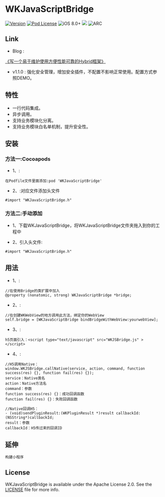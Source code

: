 # WKJavaScriptBridge


[![Version](https://img.shields.io/cocoapods/v/WKJavaScriptBridge.svg?style=flat)](http://cocoapods.org/pods/WKJavaScriptBridge)
[![Pod License](http://img.shields.io/cocoapods/l/WKJavaScriptBridge.svg?style=flat)](https://opensource.org/licenses/Apache-2.0)
![iOS 8.0+](https://img.shields.io/badge/iOS-8.0%2B-blue.svg)
![](https://img.shields.io/badge/language-objc-orange.svg)
![ARC](https://img.shields.io/badge/ARC-orange.svg)


## Link
* Blog : 

[《写一个易于维护使用方便性能可靠的Hybrid框架》](https://juejin.im/post/5c07d95ee51d451d930b04c7)

* v1.1.0 : 强化安全管理，增加安全插件，不配置不影响正常使用。配置方式参照DEMO。


## 特性

- 一行代码集成。
- 异步调用。
- 支持业务模块化分离。
- 支持业务模块白名单机制，提升安全性。


## 安装

### 方法一:Cocoapods
- 1、:

```objc
在Podfile文件里面添加:pod 'WKJavaScriptBridge'
```
- 2、:对应文件添加头文件

```objc
#import "WKJavaScriptBridge.h"
```

### 方法二:手动添加
- 1、下载WKJavaScriptBridge，将WKJavaScriptBridge文件夹拖入到你的工程中

- 2、引入头文件:

```objc
#import "WKJavaScriptBridge.h"
```


## 用法
- 1、:

```objc
//在使用Bridge的类扩展中加入
@property (nonatomic, strong) WKJavaScriptBridge *bridge;
```
- 2、:

```objc
//在创建WKWebView的地方调用此方法，绑定你的WebView
self.bridge = [WKJavaScriptBridge bindBridgeWithWebView:yourwebView];
```
- 3、:

```objc
h5页面引入：<script type="text/javascript" src="WKJSBridge.js" ></script>
```
- 4、:

```objc
//H5调用Native：
window.WKJSBridge.callNative(service, action, command, function success(res) {}, function fail(res) {});
service：Native类名
action：Native方法名
command：参数
function success(res) {}：成功回调函数
function fail(res) {}：失败回调函数

//Native回调H5：
- (void)sendPluginResult:(WKPluginResult *)result callbackId:(NSString*)callbackId;
result：参数
callbackId：H5传过来的回调ID
```

## 延伸

```objc
构建小程序
```

## License

WKJavaScriptBridge is available under the Apache License 2.0. See the [LICENSE](https://github.com/GitWangKai/WKJavaScriptBridge/blob/master/LICENSE) file for more info.


